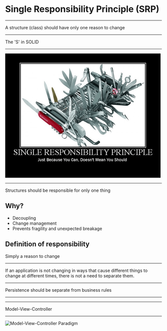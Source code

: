 Single Responsibility Principle (SRP)
=====================================

---

A structure (class) should have only one reason to change

---

The 'S' in SOLID

---

![SRP](figures/srp.png)

---

Structures should be responsible for only one thing

Why?
----

- Decoupling
- Change management
- Prevents fragility and unexpected breakage

Definition of responsibility
----------------------------

Simply a reason to change

---

If an application is not changing in ways that cause different things to change at different times, there is not a need to separate them.

---

Persistence should be separate from business rules

---

---

Model-View-Controller

---

![Model-View-Controller Paradigm](https://upload.wikimedia.org/wikipedia/commons/thumb/a/a0/MVC-Process.svg/436px-MVC-Process.svg.png)
